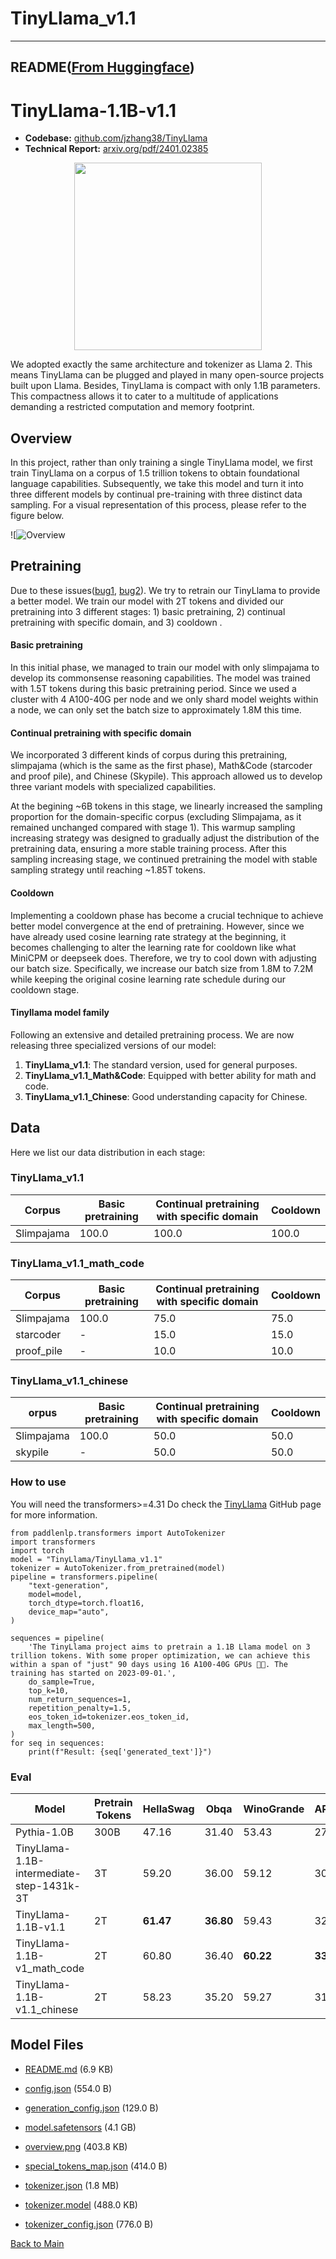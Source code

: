 
# TinyLlama_v1.1
---


## README([From Huggingface](https://huggingface.co/TinyLlama/TinyLlama_v1.1))



# TinyLlama-1.1B-v1.1

- **Codebase:** [github.com/jzhang38/TinyLlama](https://github.com/jzhang38/TinyLlama)
- **Technical Report:** [arxiv.org/pdf/2401.02385](https://arxiv.org/pdf/2401.02385) 

<div align="center">
  <img src="https://huggingface.co/PY007/TinyLlama-1.1B-intermediate-step-240k-503b/resolve/main/TinyLlama_logo.png" width="300"/>
</div>

We adopted exactly the same architecture and tokenizer as Llama 2. This means TinyLlama can be plugged and played in many open-source projects built upon Llama. Besides, TinyLlama is compact with only 1.1B parameters. This compactness allows it to cater to a multitude of applications demanding a restricted computation and memory footprint.

## Overview

In this project, rather than only training a single TinyLlama model, we first train TinyLlama on a corpus of 1.5 trillion tokens to obtain foundational language capabilities. Subsequently, we take this model and turn it into three different models by continual pre-training with three distinct data sampling. For a visual representation of this process, please refer to the figure below.

![![Overview](https://huggingface.co/TinyLlama/TinyLlama_v1.1/resolve/main/overview.png)

## Pretraining

Due to these issues([bug1](https://whimsical-aphid-86d.notion.site/Release-of-TinyLlama-1-5T-Checkpoints-Postponed-01b266998c1c47f78f5ae1520196d194?pvs=4), [bug2](https://whimsical-aphid-86d.notion.site/2023-12-18-Updates-from-TinyLlama-Team-7d30c01fff794da28ccc952f327c8d4f)). We try to retrain our TinyLlama to provide a better model. We train our model with 2T tokens and divided our pretraining into 3 different stages: 1) basic pretraining, 2) continual pretraining with specific domain, and 3) cooldown .

#### Basic pretraining

In this initial phase, we managed to train our model with only slimpajama to develop its commonsense reasoning capabilities. The model was trained with 1.5T tokens during this basic pretraining period. Since we used a cluster with 4 A100-40G per node and we only shard model weights within a node, we can only set the batch size to approximately 1.8M this time.

#### Continual pretraining with specific domain

We incorporated 3 different kinds of corpus during this pretraining, slimpajama (which is the same as the first phase), Math&Code (starcoder and proof pile), and Chinese (Skypile). This approach allowed us to develop three variant models with specialized capabilities.

At the begining ~6B tokens in this stage, we linearly increased the sampling proportion for the domain-specific corpus (excluding Slimpajama, as it remained unchanged compared with stage 1). This warmup sampling increasing strategy was designed to gradually adjust the distribution of the pretraining data, ensuring a more stable training process. After this sampling increasing stage, we continued pretraining the model with stable sampling strategy until reaching ~1.85T tokens.

#### Cooldown

Implementing a cooldown phase has become a crucial technique to achieve better model convergence at the end of pretraining. However, since we have already used cosine learning rate strategy at the beginning, it becomes challenging to alter the learning rate for cooldown like what MiniCPM or deepseek does. Therefore, we try to cool down with adjusting our batch size. Specifically, we increase our batch size from 1.8M to 7.2M while keeping the original cosine learning rate schedule during our cooldown stage.

#### Tinyllama model family

Following an extensive and detailed pretraining process. We are now releasing three specialized versions of our model:

1. **TinyLlama_v1.1**: The standard version, used for general purposes.
2. **TinyLlama_v1.1_Math&Code**: Equipped with better ability for math and code.
3. **TinyLlama_v1.1_Chinese**: Good understanding capacity for Chinese.

## Data

Here we list our data distribution in each stage:

### TinyLlama_v1.1

| Corpus        | Basic pretraining | Continual pretraining with specific domain | Cooldown |
| ------------- | ----------------- | ------------------------------------------ | -------- |
| Slimpajama | 100.0              | 100.0                                       | 100.0      |

### TinyLlama_v1.1_math_code

| Corpus        | Basic pretraining | Continual pretraining with specific domain | Cooldown |
| ------------- | ----------------- | ------------------------------------------ | -------- |
| Slimpajama | 100.0              | 75.0                                         | 75.0        |
| starcoder     | -                 | 15.0                                       | 15.0     |
| proof_pile    | -                 | 10.0                                       | 10.0     |

### TinyLlama_v1.1_chinese

| orpus         | Basic pretraining | Continual pretraining with specific domain | Cooldown |
| ------------- | ----------------- | ------------------------------------------ | -------- |
| Slimpajama | 100.0               | 50.0                                            | 50.0          |
| skypile       | -                 | 50.0                                       | 50.0     |

### How to use
You will need the transformers>=4.31
Do check the [TinyLlama](https://github.com/jzhang38/TinyLlama) GitHub page for more information.
```
from paddlenlp.transformers import AutoTokenizer
import transformers 
import torch
model = "TinyLlama/TinyLlama_v1.1"
tokenizer = AutoTokenizer.from_pretrained(model)
pipeline = transformers.pipeline(
    "text-generation",
    model=model,
    torch_dtype=torch.float16,
    device_map="auto",
)

sequences = pipeline(
    'The TinyLlama project aims to pretrain a 1.1B Llama model on 3 trillion tokens. With some proper optimization, we can achieve this within a span of "just" 90 days using 16 A100-40G GPUs 🚀🚀. The training has started on 2023-09-01.',
    do_sample=True,
    top_k=10,
    num_return_sequences=1,
    repetition_penalty=1.5,
    eos_token_id=tokenizer.eos_token_id,
    max_length=500,
)
for seq in sequences:
    print(f"Result: {seq['generated_text']}")
```

### Eval
| Model                                     | Pretrain Tokens | HellaSwag | Obqa      | WinoGrande | ARC_c     | ARC_e     | boolq | piqa      | avg       |
| ----------------------------------------- | --------------- | --------- | --------- | ---------- | --------- | --------- | ----- | --------- | --------- |
| Pythia-1.0B                               | 300B            | 47.16     | 31.40     | 53.43      | 27.05     | 48.99     | 60.83 | 69.21     | 48.30     |
| TinyLlama-1.1B-intermediate-step-1431k-3T | 3T              | 59.20     | 36.00     | 59.12      | 30.12     | 55.25     | 57.83 | 73.29     | 52.99     |
| TinyLlama-1.1B-v1.1                       | 2T              | **61.47** | **36.80** | 59.43  | 32.68 | **55.47** | 55.99 | **73.56** | 53.63 |
| TinyLlama-1.1B-v1_math_code                        | 2T              | 60.80 | 36.40 | **60.22**  | **33.87** | 55.20 | 57.09 | 72.69 | **53.75** |
| TinyLlama-1.1B-v1.1_chinese                       | 2T              | 58.23 | 35.20 | 59.27  | 31.40 | 55.35 | **61.41** | 73.01 | 53.41 |



## Model Files

- [README.md](https://paddlenlp.bj.bcebos.com/models/community/TinyLlama/TinyLlama_v1.1/README.md) (6.9 KB)

- [config.json](https://paddlenlp.bj.bcebos.com/models/community/TinyLlama/TinyLlama_v1.1/config.json) (554.0 B)

- [generation_config.json](https://paddlenlp.bj.bcebos.com/models/community/TinyLlama/TinyLlama_v1.1/generation_config.json) (129.0 B)

- [model.safetensors](https://paddlenlp.bj.bcebos.com/models/community/TinyLlama/TinyLlama_v1.1/model.safetensors) (4.1 GB)

- [overview.png](https://paddlenlp.bj.bcebos.com/models/community/TinyLlama/TinyLlama_v1.1/overview.png) (403.8 KB)

- [special_tokens_map.json](https://paddlenlp.bj.bcebos.com/models/community/TinyLlama/TinyLlama_v1.1/special_tokens_map.json) (414.0 B)

- [tokenizer.json](https://paddlenlp.bj.bcebos.com/models/community/TinyLlama/TinyLlama_v1.1/tokenizer.json) (1.8 MB)

- [tokenizer.model](https://paddlenlp.bj.bcebos.com/models/community/TinyLlama/TinyLlama_v1.1/tokenizer.model) (488.0 KB)

- [tokenizer_config.json](https://paddlenlp.bj.bcebos.com/models/community/TinyLlama/TinyLlama_v1.1/tokenizer_config.json) (776.0 B)


[Back to Main](../../)
